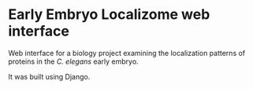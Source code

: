 Early Embryo Localizome web interface
=====================================

Web interface for a biology project 
examining the localization patterns of proteins in the _C. elegans_ early embryo.

It was built using Django.
